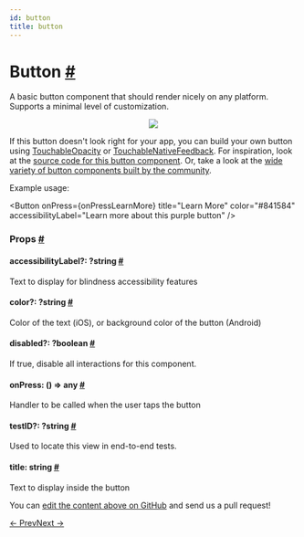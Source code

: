 ```yaml
---
id: button
title: button
---
```

<a id="content"></a><h1><a class="anchor" name="button"></a>Button <a class="hash-link" href="docs/button.html#button">#</a></h1><div><div><p>A basic button component that should render nicely on any platform. Supports
a minimal level of customization.</p><span><center><img src="img/buttonExample.png"></center>

</span><p>If this button doesn't look right for your app, you can build your own
button using <a href="docs/touchableopacity.html" target="_blank">TouchableOpacity</a>
or <a href="docs/touchablenativefeedback.html" target="_blank">TouchableNativeFeedback</a>.
For inspiration, look at the <a href="https://github.com/facebook/react-native/blob/master/Libraries/Components/Button.js" target="_blank">source code for this button component</a>.
Or, take a look at the <a href="https://js.coach/react-native?search=button" target="_blank">wide variety of button components built by the community</a>.</p><p>Example usage:</p><div class="prism language-javascript">&lt;Button
  onPress<span class="token operator">=</span><span class="token punctuation">{</span>onPressLearnMore<span class="token punctuation">}</span>
  title<span class="token operator">=</span><span class="token string">"Learn More"</span>
  color<span class="token operator">=</span><span class="token string">"#841584"</span>
  accessibilityLabel<span class="token operator">=</span><span class="token string">"Learn more about this purple button"</span>
<span class="token operator">/</span><span class="token operator">&gt;</span></div></div><h3><a class="anchor" name="props"></a>Props <a class="hash-link" href="docs/button.html#props">#</a></h3><div class="props"><div class="prop"><h4 class="propTitle"><a class="anchor" name="accessibilitylabel"></a>accessibilityLabel?: <span class="propType"><span>?string</span></span> <a class="hash-link" href="docs/button.html#accessibilitylabel">#</a></h4><div><p>Text to display for blindness accessibility features</p></div></div><div class="prop"><h4 class="propTitle"><a class="anchor" name="color"></a>color?: <span class="propType"><span>?string</span></span> <a class="hash-link" href="docs/button.html#color">#</a></h4><div><p>Color of the text (iOS), or background color of the button (Android)</p></div></div><div class="prop"><h4 class="propTitle"><a class="anchor" name="disabled"></a>disabled?: <span class="propType"><span>?boolean</span></span> <a class="hash-link" href="docs/button.html#disabled">#</a></h4><div><p>If true, disable all interactions for this component.</p></div></div><div class="prop"><h4 class="propTitle"><a class="anchor" name="onpress"></a>onPress: <span class="propType">() =&gt; any</span> <a class="hash-link" href="docs/button.html#onpress">#</a></h4><div><p>Handler to be called when the user taps the button</p></div></div><div class="prop"><h4 class="propTitle"><a class="anchor" name="testid"></a>testID?: <span class="propType"><span>?string</span></span> <a class="hash-link" href="docs/button.html#testid">#</a></h4><div><p>Used to locate this view in end-to-end tests.</p></div></div><div class="prop"><h4 class="propTitle"><a class="anchor" name="title"></a>title: <span class="propType">string</span> <a class="hash-link" href="docs/button.html#title">#</a></h4><div><p>Text to display inside the button</p></div></div></div></div><p class="edit-page-block">You can <a target="_blank" href="https://github.com/facebook/react-native/blob/master/Libraries/Components/Button.js">edit the content above on GitHub</a> and send us a pull request!</p><div class="docs-prevnext"><a class="docs-prev" href="docs/activityindicator.html#content">← Prev</a><a class="docs-next" href="docs/datepickerios.html#content">Next →</a></div>